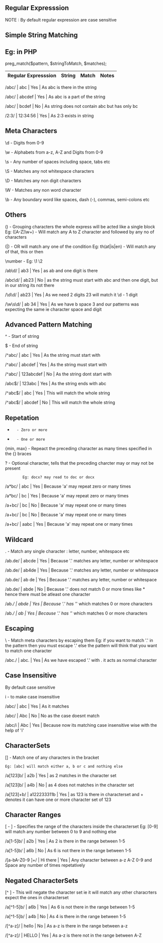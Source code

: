 Regular Expresssion
-------------------

NOTE : By default regular expression are case sensitive


Simple String Matching
----------------------

Eg: in PHP
----------

preg_match($pattern, $stringToMatch, $matches);


Regular Expresssion          |       String               |            	Match      |     Notes 
---------------------------- | ---------------------------|  --------------------- | -------------

/abc/                        |       abc                  |                Yes      |      As abc is there in the string

/abc/                       |        abcdef               |               Yes       |     As abc is a part of the string

/abc/                       |        bcdef                |               No        |     As string does not contain abc but has only bc

/2:3/                       |        12:34:56             |               Yes       |     As 2:3 exists in string


Meta Characters
---------------

\d - Digits from 0-9

\w - Alphabets from a-z, A-Z and Digits from 0-9

\s - Any number of spaces including space, tabs etc

\S - Matches any not whitespace characters

\D - Matches any non digit characters

\W - Matches any non word character

\b - Any boundary word like spaces, dash (-), commas, semi-colons etc


Others
------

() - Grouping characters the whole express will be acted like a single block 
    Eg: ([A-Z]\w+) - Will match any A to Z character and followed by any no of characters

(|) - OR will match any one of the condition
    Eg: th(at|is|en) - Will match any of that, this or then

\number - Eg: \1 \2


/ab\d/               |           ab3                       |          Yes         |    as ab and one digit is there

/abc\d/              |           ab23                      |          No          |    as the string must start with abc and then one digit, but in our string its not there

/\d\d/               |           ab23                      |          Yes         |    As we need 2 digits 23 will match it \d - 1 digit

/\w\s\d/             |           ab 34                     |          Yes         |    As we have b space 3 and our patterns was expecting the same ie character space and digit



Advanced Pattern Matching
--------------------------

^ - Start of string

$ - End of string


/^abc/            |          abc               |                      Yes      |       As the string must start with

/^abc/            |          abcdef            |                      Yes      |       As the string must start with

/^abc/            |          123abcdef         |                      No       |       As the string dont  start with

/abc$/            |          123abc            |                      Yes      |       As the string ends with abc

/^abc$/           |          abc               |                      Yes      |       This will match the whole string

/^abc$/           |          abcdef            |                      No       |       This will match the whole string


Repetation
----------

* 		- Zero or more

+ 		- One or more

{min, max}	- Repeact the preceding character as many times specified in the {} braces

? 		- Optional character, tells that the preceding charcter may or may not be present 

			Eg: docx? may read to doc or docx



/a*bc/      |            abc                 |                        Yes      |       Because 'a' may repeat zero or many times

/a*bc/      |            bc                  |                        Yes      |       Because 'a' may repeat zero or many times

/a+bc/      |            bc                  |                        No       |       Because 'a' may repeat one or many times

/a+bc/      |            bc                  |                        No       |       Because 'a' may repeat one or many times

/a+bc/      |            aabc                |                        Yes      |       Because 'a' may repeat one or many times


Wildcard
--------

. - Match any single character : letter, number, whitespace etc


/ab.de/      |       abcde               |                            Yes     |    Because '.' matches any letter, number or whitespace

/ab.de/      |       ab4de               |                            Yes     |    Because '.' matches any letter, number or whitespace

/ab.de/      |       ab de               |                            Yes     |    Because '.' matches any letter, number or whitespace

/ab.de/      |       abde                |                            No      |    Because '.' does not match  0 or more times like * hence there must be atleast one character

/ab.*/       |       abde                |                            Yes     |    Because '.' has '*' which matches  0 or more characters

/ab.*/       |       ab                  |                            Yes     |    Because '.' has '*' which matches  0 or more characters


Escaping
--------

\ - Match meta characters by escaping them
Eg: if you want to match '.' in the pattern then you must escape '.' else the pattern will think that you want to match one character


/abc\./     |       abc.                |                             Yes     |    As we have escaped '.' with \. it acts as normal character



Case Insensitive
--------------

By default case sensitive

i - to make case insensitive

/abc/       |        abc            |                         Yes    |     As it matches

/abc/       |        Abc            |                         No     |     No as the case doesnt match

/abc/i      |        Abc            |                         Yes    |     Because now its matching case insensitive wise with the help of 'i'


CharacterSets
-------------

[] - Match one of any characters in the bracket 

	Eg: [abc] will match either a, b or c and nothing else


/a[123]b/      |     a2b                       |          Yes     |    as 2 matches in the character set

/a[123]b/      |     a4b                       |          No      |    as 4 does not matches in the character set

/a[123]+b/     |     a122233311b               |          Yes     |    as 123 is there in characterset and + denotes it can have one or more character set of 123



Character Ranges
----------------

[ - ] - Specifies the range of the characters inside the characterset
	Eg: [0-9] will match any number between 0 to 9  and nothing else


/a[1-5]b/        |   a2b                     |                Yes      |   As 2 is there in the range between 1-5

/a[1-5]b/        |   a6b                    |                 No       |   As 6 is not there in the range between 1-5

/[a-bA-Z0-9 ]+/  |   Hi there               |                 Yes       |  Any character between a-z A-Z 0-9 and Space any number of times repetatively


Negated CharacterSets
---------------------

[^ ] - This will negate the character set ie it will match any other characrters expect the ones in characterset

/a[^1-5]b/     |      a6b                      |               Yes       |     As 6 is not there in the range between 1-5

/a[^1-5]b/    |       a4b                      |               No        |     As 4 is there in the range between 1-5

/[^a-z]/       |     hello                     |               No        |     As a-z is there in the range between a-z

/[^a-z]/      |      HELLO                     |               Yes       |      As a-z is there not in the range between A-Z